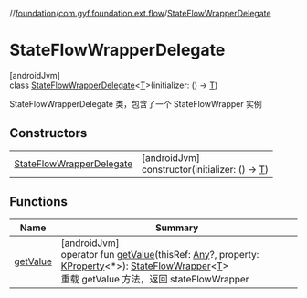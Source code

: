 //[foundation](../../../index.md)/[com.gyf.foundation.ext.flow](../index.md)/[StateFlowWrapperDelegate](index.md)

# StateFlowWrapperDelegate

[androidJvm]\
class [StateFlowWrapperDelegate](index.md)&lt;[T](index.md)&gt;(initializer: () -&gt; [T](index.md))

StateFlowWrapperDelegate 类，包含了一个 StateFlowWrapper 实例

## Constructors

| | |
|---|---|
| [StateFlowWrapperDelegate](-state-flow-wrapper-delegate.md) | [androidJvm]<br>constructor(initializer: () -&gt; [T](index.md)) |

## Functions

| Name | Summary |
|---|---|
| [getValue](get-value.md) | [androidJvm]<br>operator fun [getValue](get-value.md)(thisRef: [Any](https://kotlinlang.org/api/core/kotlin-stdlib/kotlin/-any/index.html)?, property: [KProperty](https://kotlinlang.org/api/core/kotlin-stdlib/kotlin.reflect/-k-property/index.html)&lt;*&gt;): [StateFlowWrapper](../-state-flow-wrapper/index.md)&lt;[T](index.md)&gt;<br>重载 getValue 方法，返回 stateFlowWrapper |